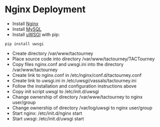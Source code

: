 Nginx Deployment
================

- Install [Nginx](http://nginx.org/)
- Install [MySQL](https://www.mysql.com/)
- Install [uWSGI](https://github.com/unbit/uwsgi/) with pip:
```
pip install uwsgi
```
- Create directory /var/www/tactourney
- Place source code into directory /var/www/tactourney/TACTourney
- Copy files nginx.conf and uwsgi.ini into the directory /var/www/tactourney
- Create link to nginx.conf in /etc/nginx/conf.d/tactourney.conf
- Create link to uwsgi.ini in /etc/uwsgi/vassals/tactourney.ini
- Follow the installation and configuration instructions above
- Copy init script uwsgi to /etc/init.d/uwsgi
- Change ownership of directory /var/www/tactourney to nginx user/group
- Change ownership of directory /var/log/uwsgi to nginx user/group
- Start nginx: /etc/init.d/nginx start
- Start uwsgi: /etc/init.d/uwsgi start
